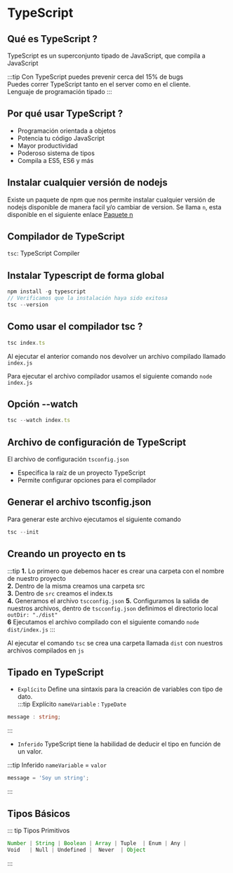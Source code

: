 # TypeScript

## Qué es TypeScript ? 

TypeScript es un superconjunto tipado de JavaScript, que compila a JavaScript

:::tip
Con TypeScript puedes prevenir cerca del 15% de bugs <br>
Puedes correr TypeScript tanto en el server como en el cliente. <br>
Lenguaje de programación tipado
:::

## Por qué usar TypeScript ?
* Programación orientada a objetos
* Potencia tu código JavaScript
* Mayor productividad
* Poderoso sistema de tipos
* Compila a ES5, ES6 y más

## Instalar cualquier versión de nodejs
Existe un paquete de npm que nos permite instalar cualquier versión de nodejs disponible de manera facil y/o cambiar de version. Se llama `n`, esta disponible en el siguiente enlace [Paquete n](https://www.npmjs.com/package/n) 

## Compilador de TypeScript
`tsc`: TypeScript Compiler

## Instalar Typescript de forma global

```ts
npm install -g typescript
// Verificamos que la instalación haya sido exitosa
tsc --version
```
## Como usar el compilador tsc ?

```ts
tsc index.ts
```

Al ejecutar el anterior comando nos devolver un archivo compilado llamado `index.js`

Para ejecutar el archivo compilador usamos el siguiente comando `node index.js`

## Opción --watch

```ts
tsc --watch index.ts
```

## Archivo de configuración de TypeScript

El archivo de configuración `tsconfig.json` 
* Especifica la raíz de un proyecto TypeScript
* Permite configurar opciones para el compilador 

## Generar el archivo tsconfig.json

Para generar este archivo ejecutamos el siguiente comando

```ts
tsc --init
```

## Creando un proyecto en ts

:::tip
**1.** Lo primero que debemos hacer es crear una carpeta con el nombre de nuestro proyecto <br>
**2.** Dentro de la misma creamos una carpeta src <br>
**3.** Dentro de `src` creamos el index.ts <br>
**4.** Generamos el archivo `tscconfig.json`
**5.** Configuramos la salida de nuestros archivos, dentro de `tscconfig.json` definimos el directorio local `outDir: "./dist"` <br>
**6** Ejecutamos el archivo compilado con el siguiente comando `node dist/index.js`
:::

Al ejecutar el comando `tsc` se crea una carpeta llamada `dist` con nuestros archivos compilados en `js`

## Tipado en TypeScript

* `Explícito` 
Define una sintaxis para la creación de variables con tipo de dato. <br>
:::tip Explícito 
`nameVariable` : `TypeDate`

```ts
message : string; 
```
::: 
* `Inferido`
TypeScript tiene la habilidad de deducir el tipo en función de un valor.

:::tip Inferido
`nameVariable` = `valor`

```ts
message = 'Soy un string'; 
```
::: 

## Tipos Básicos

::: tip Tipos Primitivos 
```ts
Number | String | Boolean | Array | Tuple  | Enum | Any | 
Void   | Null | Undefined |  Never  | Object
```
:::

